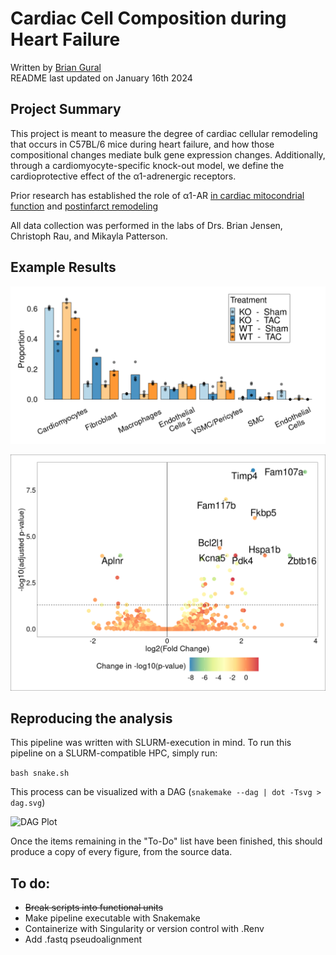 # Cardiac Cell Composition during Heart Failure

Written by [Brian Gural](https://www.linkedin.com/in/brian-gural-09bb60128/) \
README last updated on January 16th 2024

## Project Summary

This project is meant to measure the degree of cardiac cellular remodeling that occurs in C57BL/6 mice during heart failure, and how those compositional changes mediate bulk gene expression changes. Additionally, through a cardiomyocyte-specific knock-out model, we define the cardioprotective effect of the α1-adrenergic receptors. 

Prior research has established the role of α1-AR  [in cardiac mitocondrial function](https://pubmed.ncbi.nlm.nih.gov/35170492/) and [postinfarct remodeling](https://www.sciencedirect.com/science/article/pii/S2452302X23004187)

All data collection was performed in the labs of Drs. Brian Jensen, Christoph Rau, and Mikayla Patterson.

## Example Results

![Plot 1](https://github.com/guralbrian/bulk_decon/blob/main/results/7_plot_comps/sample_comps.png?raw=true)

![Plot 2](https://github.com/guralbrian/bulk_decon/blob/main/results/10_plot_de/volcano_adjusted.png?raw=true)

## Reproducing the analysis

This pipeline was written with SLURM-execution in mind. To run this pipeline on a SLURM-compatible HPC, simply run:

`bash snake.sh`

This process can be visualized with a DAG (`snakemake --dag | dot -Tsvg > dag.svg`)

![DAG Plot](https://github.com/guralbrian/bulk_decon/dag.svg)

Once the items remaining in the "To-Do" list have been finished, this should produce a copy of every figure, from the source data.

## To do:
- ~~Break scripts into functional units~~
- Make pipeline executable with Snakemake
- Containerize with Singularity or version control with .Renv
- Add .fastq pseudoalignment



